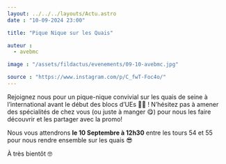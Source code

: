 ```yaml
---
layout: ../../../layouts/Actu.astro
date : "10-09-2024 23:00"

title: "Pique Nique sur les Quais"

auteur :
  - avebmc

image : "/assets/fildactus/evenements/09-10-avebmc.jpg"

source : "https://www.instagram.com/p/C_fwT-Foc4o/"
---
```


Rejoignez nous pour un pique-nique convivial sur les quais de seine à l’international avant le début des blocs d’UEs 🧺✨ ! N’hésitez pas à amener des spécialités de chez vous (ou juste à manger 😋) pour nous les faire découvrir et les partager avec la promo!

Nous vous attendrons __le 10 Septembre à 12h30__ entre les tours 54 et 55 pour nous rendre ensemble sur les quais 😎

À très bientôt 🤓
